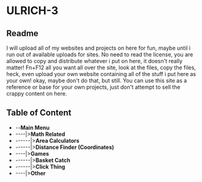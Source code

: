 # ULRICH-3

## Readme
I will upload all of my websites and projects on here for fun, maybe until i run out of available uploads for sites.
No need to read the license, you are allowed to copy and distribute whatever i put on here, it doesn't really matter!
Fn+F12 all you want all over the site, look at the files, copy the files, heck, even upload your own website containing
all of the stuff i put here as your own! okay, maybe don't do that, but still. 
You can use this site as a reference or base for your own projects, just don't attempt to sell the crappy content on here.

## Table of Content
- --**Main Menu**
- ----|>**Math Related**
- ------|>**Area Calculators**
- ------|>**Distance Finder (Coordinates)**
- ----|>**Games**
- ------|>**Basket Catch**
- ------|>**Click Thing**
- ----|>**Other**
